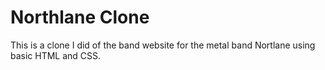 # Northlane Clone
This is a clone I did of the band website for the metal band Nortlane using basic HTML and CSS.
